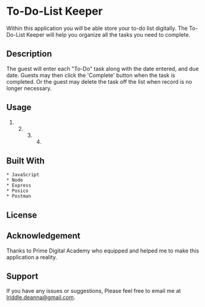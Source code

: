 # To-Do-List Keeper

Within this application you will be able store your to-do list digitally. The To-Do-List Keeper will help you organize all the tasks you need to complete.

## Description

The guest will enter each "To-Do" task along with the date entered, and due date. Guests may then click the 'Complete' button when the task is completed. Or the guest may delete the task off the list when record is no longer necessary.

## Usage

1. 2. 3. 4.

## Built With

    * JavaScript
    * Node
    * Express
    * Posico
    * Postman

## License

## Acknowledgement

Thanks to Prime Digital Academy who equipped and helped me to make this application a reality.

## Support

If you have any issues or suggestions, Please feel free to email me at lriddle.deanna@gmail.com.
